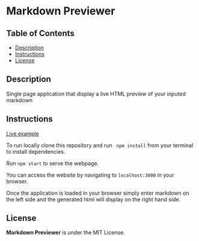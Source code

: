 # Markdown Previewer
## Table of Contents

* [Description](#description)
* [Instructions](#instructions)
* [License](#license)

## Description

Single page application that display a live HTML preview of your inputed markdown

## Instructions

[Live example](https://www.kevintreynolds.com/projects/markdown_previewer)

To run locally clone this repository and run `
npm install` from your terminal to install dependencies. 

Run `npm start` to serve the webpage.

You can access the website by navigating to `localhost:3000` in your browser.

Once the application is loaded in your browser simply enter markdown on the left side and the generated html will display on the right hand side.

## License

**Markdown Previewer** is under the MIT License.